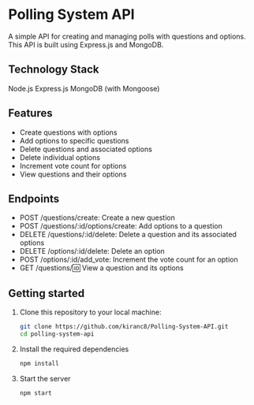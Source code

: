 # Polling System API

A simple API for creating and managing polls with questions and options. This API is built using Express.js and MongoDB.

## Technology Stack
Node.js
Express.js
MongoDB (with Mongoose)

## Features

- Create questions with options
- Add options to specific questions
- Delete questions and associated options
- Delete individual options
- Increment vote count for options
- View questions and their options

## Endpoints

- POST /questions/create: Create a new question
- POST /questions/:id/options/create: Add options to a question
- DELETE /questions/:id/delete: Delete a question and its associated options
- DELETE /options/:id/delete: Delete an option
- POST /options/:id/add_vote: Increment the vote count for an option
- GET /questions/:id: View a question and its options

## Getting started

1. Clone this repository to your local machine:

   ```bash
   git clone https://github.com/kiranc8/Polling-System-API.git
   cd polling-system-api
2. Install the required dependencies
   ```bash
   npm install
3. Start the server
   ```bash
   npm start
